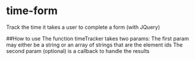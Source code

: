 time-form
=========

Track the time it takes a user to complete a form (with JQuery)


##How to use
The function timeTracker takes two params:
The first param may either be a string or an array of strings that are the element ids
The second param (optional) is a callback to handle the results